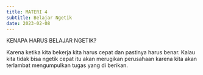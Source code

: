 ```yaml
---
title: MATERI 4
subtitle: Belajar Ngetik
date: 2023-02-08
---
```


KENAPA HARUS BELAJAR NGETIK?

Karena ketika kita bekerja kita harus cepat dan pastinya harus benar. Kalau kita tidak bisa ngetik cepat itu akan merugikan perusahaan karena kita akan terlambat mengumpulkan tugas yang di berikan.